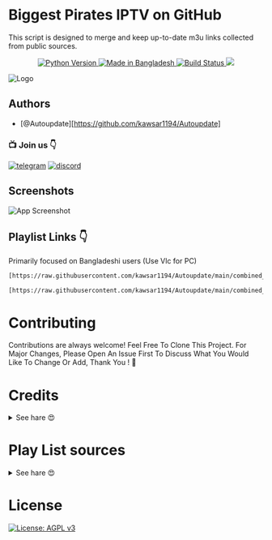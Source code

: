 
# Biggest Pirates IPTV on GitHub

This script is designed to merge and keep up-to-date m3u links collected from public sources.


<p align="center">

  <a href="https://www.python.org/">
    <img src="https://img.shields.io/badge/Made_With-Python_3.12%2B-blue"
         alt="Python Version">
  <a href="https://gitter.im/amitmerchant1990/electron-markdownify">
    <img src="https://img.shields.io/badge/Made%20in-Bangladesh_🇧🇩-green?colorA=%23ff0000&colorB=%23017e40&style=flat-square"
         alt="Made in Bangladesh">
  </a>
  <a href="https://github.com/kawsar1194/Autoupdate/blob/main/.github/workflows/main.yml">
    <img src="https://github.com/FunctionError/PiratesTv/actions/workflows/main.yml/badge.svg"
         alt="Build Status">
  </a>
<a href="https://hits.seeyoufarm.com"><img src="https://hits.seeyoufarm.com/api/count/incr/badge.svg?url=https%3A%2F%2Fgithub.com%2FFunctionError%2FPiratesTv&count_bg=%2379C83D&title_bg=%23555555&icon=&icon_color=%23E7E7E7&title=Visitors&edge_flat=false"/></a>

![Logo](https://i.ibb.co/nQQn7yx/Pirates-Tv-1.png)


## Authors

- [@Autoupdate][https://github.com/kawsar1194/Autoupdate]

### 📺 Join us 👇

[![telegram](https://img.shields.io/badge/Telegram-2CA5E0?style=for-the-badge&logo=telegram&logoColor=white)](https://t.me/piratestv_ch)
[![discord](https://img.shields.io/badge/Discord-7289DA?style=for-the-badge&logo=discord&logoColor=white)](https://discord.gg/piratestv403)


## Screenshots

![App Screenshot](https://i.ibb.co/ssVqx8c/ssofvlc.png)


## Playlist Links 👇

Primarily focused on Bangladeshi users (Use Vlc for PC)

```bash
[https://raw.githubusercontent.com/kawsar1194/Autoupdate/main/combined_playlist.m3u]
```
```bash
[https://raw.githubusercontent.com/kawsar1194/Autoupdate/main/combined_playlist.m3u]
```
# Contributing

Contributions are always welcome! Feel Free To Clone This Project. For Major Changes, Please Open An Issue First To Discuss What You Would Like To Change Or Add, Thank You ! 🖤



# Credits
 <details close>
<summary> See hare 😍

</summary>

This repository collects m3u files collected from multiple public sources. There is no specific source here. If you think the m3u source used in this repository is yours, please open an issue and let us know, we will remove your source. We will always try to give you full credit, because I believe that everyone has the right to showcase their talent to this beautiful world.

   </details>

# Play List sources
 <details close>
<summary> See hare 😍

</summary>


- [@FunctionError](https://github.com/kawsar1194/Autoupdate)

- [@subir](https://github.com/subirkumarpaul/)

- [@HimelOP_Official](@HimelOP_Official)

- ### 

   </details>

# **License**
[![License: AGPL v3](https://img.shields.io/badge/License-AGPL_v3-blue.svg)](https://github.com/kawsar1194/Autoupdate/blob/main/LICENSE.txt)
